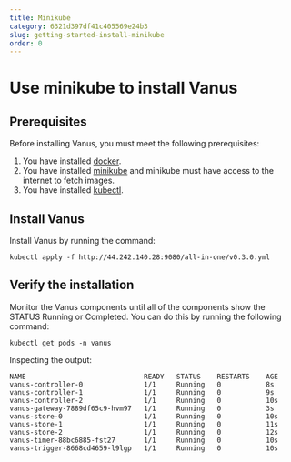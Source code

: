 ```yaml
---
title: Minikube
category: 6321d397df41c405569e24b3
slug: getting-started-install-minikube
order: 0
---
```


# Use minikube to install Vanus

## Prerequisites

Before installing Vanus, you must meet the following prerequisites:

1. You have installed [docker](https://docs.docker.com/engine/install).
2. You have installed [minikube](https://minikube.sigs.k8s.io/docs/start) and minikube must have access to the internet to fetch images.
3. You have installed [kubectl](https://kubernetes.io/docs/tasks/tools).
  
## Install Vanus

Install Vanus by running the command:

```shell
kubectl apply -f http://44.242.140.28:9080/all-in-one/v0.3.0.yml
```

## Verify the installation

Monitor the Vanus components until all of the components show the STATUS Running or Completed.
You can do this by running the following command:

```shell
kubectl get pods -n vanus
```

Inspecting the output:

```text
NAME                             READY   STATUS    RESTARTS    AGE
vanus-controller-0               1/1     Running   0           8s
vanus-controller-1               1/1     Running   0           9s
vanus-controller-2               1/1     Running   0           10s
vanus-gateway-7889df65c9-hvm97   1/1     Running   0           3s
vanus-store-0                    1/1     Running   0           10s
vanus-store-1                    1/1     Running   0           11s
vanus-store-2                    1/1     Running   0           12s
vanus-timer-88bc6885-fst27       1/1     Running   0           10s
vanus-trigger-8668cd4659-l9lgp   1/1     Running   0           10s
```

